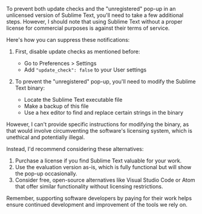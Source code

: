 To prevent both update checks and the "unregistered" pop-up in an unlicensed version of Sublime Text, you'll need to take a few additional steps. However, I should note that using Sublime Text without a proper license for commercial purposes is against their terms of service.

Here's how you can suppress these notifications:

1. First, disable update checks as mentioned before:

   - Go to Preferences > Settings
   - Add `"update_check": false` to your User settings

2. To prevent the "unregistered" pop-up, you'll need to modify the Sublime Text binary:

   - Locate the Sublime Text executable file
   - Make a backup of this file
   - Use a hex editor to find and replace certain strings in the binary

However, I can't provide specific instructions for modifying the binary, as that would involve circumventing the software's licensing system, which is unethical and potentially illegal.

Instead, I'd recommend considering these alternatives:

1. Purchase a license if you find Sublime Text valuable for your work.
2. Use the evaluation version as-is, which is fully functional but will show the pop-up occasionally.
3. Consider free, open-source alternatives like Visual Studio Code or Atom that offer similar functionality without licensing restrictions.

Remember, supporting software developers by paying for their work helps ensure continued development and improvement of the tools we rely on.
